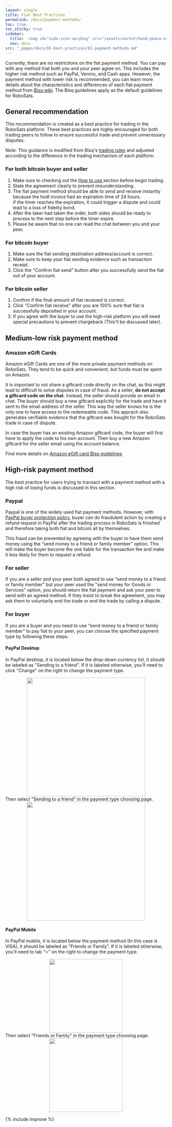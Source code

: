 ```yaml
---
layout: single
title: Fiat Best Practices
permalink: /docs/payment-methods/
toc: true
toc_sticky: true
sidebar:
  title: '<img id="side-icon-verybig" src="/assets/vector/hand-peace.svg"/>Fiat Best Practices'
  nav: docs
src: "_pages/docs/01-best-practices/02-payment-methods.md"
---
```


Currently, there are no restrictions on the fiat payment method. You can pay with any method that both you and your peer agree on. This includes the higher risk method such as PayPal, Venmo, and Cash apps. However, the payment method with lower risk is recommended, you can learn more details about the characteristics and differences of each fiat payment method from <a href =  "https://bisq.wiki/Payment_methods#Payment_method_guides">Bisq wiki</a>. The Bisq guidelines apply as the default guidelines for RoboSats.

## General recommendation

This recommendation is created as a best practice for trading in the RoboSats platform. These best practices are highly encouraged for both trading peers to follow to ensure successful trade and prevent unnecessary disputes.

Note: This guidance is modified from Bisq's <a href="https://bisq.wiki/Trading_rules">trading rules</a> and adjusted according to the difference in the trading mechanism of each platform.

### For both bitcoin buyer and seller

  1. Make sure to checking out the  <a href="https://github.com/Reckless-Satoshi/robosats/blob/main/docs/how-to-use.md">How to use </a>section before begin trading.<br>
  2. State the agreement clearly to prevent misunderstanding.<br>
  3. The fiat payment method should be able to send and receive instantly because the hodl invoice had an expiration time of 24 hours.<br>
if the timer reaches the expiration, it could trigger a dispute and could lead to a loss of fidelity bond.<br>
  4. After the taker had taken the order, both sides should be ready to process to the next step before the timer expire.<br>
  5. Please be aware that no one can read the chat between you and your peer.

### For bitcoin buyer

  1. Make sure the fiat sending destination address/account is correct.<br>
  2. Make sure to keep your fiat sending evidence such as transaction receipt.<br>
  3. Click the "Confirm fiat send" button after you successfully send the fiat out of your account.<br>

### For bitcoin seller

  1. Confirm if the final amount of fiat received is correct.<br>
  2. Click "Confirm fiat receive" after you are 100% sure that fiat is successfully deposited in your account.<br>
  3. If you agree with the buyer to use the high-risk platform you will need special precautions to prevent chargeback (This'll be discussed later).<br>

## Medium-low risk payment method

### Amazon eGift Cards
Amazon eGift Cards are one of the more private payment methods on RoboSats. They tend to be quick and convenient, but funds must be spent on Amazon.

It is important to not share a giftcard code directly on the chat, as this might lead to difficult to solve disputes in case of fraud. As a seller, **do not accept a giftcard code on the chat**. Instead, the seller should provide an email in chat. The buyer should buy a new giftcard explicitly for the trade and have it sent to the email address of the seller. This way the seller knows he is the only one to have access to the redemeable code. This apprach also generates verifiable evidence that the giftcard was bought for the RoboSats trade in case of dispute.

In case the buyer has an existing Amazon giftcard code, the buyer will first have to apply the code to his own account. Then buy a new Amazon giftcard for the seller email using the account balance.

Find more details on [Amazon eGift card Bisq guidelines](https://bisq.wiki/Amazon_eGift_card)

## High-risk payment method

The best practice for users trying to transact with a payment method with a high risk of losing funds is discussed in this section.

### Paypal
Paypal is one of the widely used fiat payment methods. However, with <a href="https://www.paypal.com/us/webapps/mpp/ua/buyer-protection">PayPal buyer protection policy</a>, buyer can do fraudulent action by creating a refund request in PayPal after the trading process in RoboSats is finished and therefore taking both fiat and bitcoin all by themselves.

This fraud can be prevented by agreeing with the buyer to have them send money using the “send money to a friend or family member” option. This will make the buyer become the one liable for the transaction fee and make it less likely for them to request a refund.

### For seller
If you are a seller and your peer both agreed to use “send money to a friend or family member” but your peer used the "send money for Goods or Services" option, you should return the fiat payment and ask your peer to send with an agreed method. If they insist to break the agreement, you may ask them to voluntarily end the trade or end the trade by calling a dispute.

### For buyer
If you are a buyer and you need to use “send money to a friend or family member” to pay fiat to your peer, you can choose the specified payment type by following these steps.

#### PayPal Desktop
In PayPal desktop, it is located below the drop-down currency list, it should be labeled as "Sending to a friend".
If it is labeled otherwise, you'll need to click "Change" on the right to change the payment type.
<div align="center">
<img src="/assets/images/fiat-payment-methods/PayPal-main-desktop.png" width="370"/>
</div>
Then select "Sending to a friend" in the payment type choosing page.
<div align="center">
<img src="/assets/images/fiat-payment-methods/PayPal-choose-desktop.png" width="370"/>
</div>

#### PayPal Mobile
In PayPal mobile, it is located below the payment method (In this case is VISA), it should be labeled as "Friends or Family".
If it is labeled otherwise, you'll need to tab ">" on the right to change the payment type.
<div align="center">
<img src="/assets/images/fiat-payment-methods/PayPal-main-phone.png" width="230"/>
</div>
Then select "Friends or Family" in the payment type choosing page.
<div align="center">
<img src="/assets/images/fiat-payment-methods/PayPal-choose-phone.png" width="230"/>
</div>

{% include improve %}
